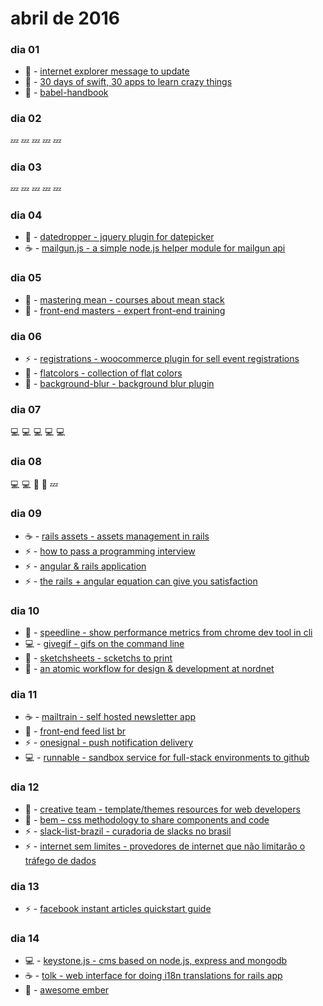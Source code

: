# abril de 2016

### dia 01
- :beers: - [internet explorer message to update](https://github.com/nmsdvid/ie-alert)
- :iphone: - [30 days of swift, 30 apps to learn crazy things](https://github.com/allenwong/30DaysofSwift)
- :beers: - [babel-handbook](https://github.com/thejameskyle/babel-handbook)

### dia 02
:zzz: :zzz: :zzz: :zzz: :zzz:

### dia 03
:zzz: :zzz: :zzz: :zzz: :zzz:

### dia 04
- :beers: - [datedropper - jquery plugin for datepicker](http://felicegattuso.com/projects/datedropper/)
- :coffee: - [mailgun.js - a simple node.js helper module for mailgun api](https://github.com/1lobby/mailgun-js)

### dia 05
- :beers: - [mastering mean - courses about mean stack](https://masteringmean.com)
- :beers: - [front-end masters - expert front-end training](https://frontendmasters.com)

### dia 06
- :zap: - [registrations - woocommerce plugin for sell event registrations](https://wordpress.org/plugins/registrations-for-woocommerce/)
- :pizza: - [flatcolors - collection of flat colors](http://flatcolors.net)
- :beers: - [background-blur - background blur plugin](https://github.com/msurguy/background-blur)

### dia 07
:computer: :computer: :computer: :computer: :computer:

### dia 08
:computer: :computer: :hamburger: :electric_plug: :zzz:

### dia 09
- :coffee: - [rails assets - assets management in rails](https://rails-assets.org)
- :zap: - [how to pass a programming interview](http://blog.triplebyte.com/how-to-pass-a-programming-interview)
- :zap: - [angular & rails application](https://github.com/mikamai/angular-rails-example)
- :zap: - [the rails + angular equation can give you satisfaction](http://dev.mikamai.com/post/97732414859/the-rails-angular-equation-can-give-you)

### dia 10
- :beers: - [speedline - show performance metrics from chrome dev tool in cli](https://github.com/pmdartus/speedline)
- :computer: - [givegif - gifs on the command line](https://github.com/passy/givegif)
- :pizza: - [sketchsheets - scketchs to print](http://sketchsheets.com)
- :pizza: - [an atomic workflow for design & development at nordnet](https://medium.com/nordnet-design-studio/an-atomic-workflow-for-design-development-at-nordnet-e91c815428b6#.aragu3prb)

### dia 11
- :coffee: - [mailtrain - self hosted newsletter app](https://mailtrain.org)
- :beers: - [front-end feed list br](https://github.com/LFeh/feed-list)
- :zap: - [onesignal - push notification delivery](https://onesignal.com)
- :computer: - [runnable - sandbox service for full-stack environments to github](https://runnable.io)

### dia 12
- :beers: - [creative team - template/themes resources for web developers](http://www.creative-tim.com)
- :beers: - [bem – css methodology to share components and code](http://getbem.com/)
- :zap: - [slack-list-brazil - curadoria de slacks no brasil](https://github.com/joselitojunior1/slack-list-brazil)
- :zap: - [internet sem limites - provedores de internet que não limitarão o tráfego de dados](https://github.com/jlcarvalho/InternetSemLimites)

### dia 13
- :zap: - [facebook instant articles quickstart guide](https://developers.facebook.com/docs/instant-articles/quickstart)

### dia 14
- :computer: - [keystone.js - cms based on node.js, express and mongodb](http://keystonejs.com)
- :coffee: - [tolk - web interface for doing i18n translations for rails app](https://github.com/tolk/tolk)
- :beers: - [awesome ember](https://github.com/nmec/awesome-ember)